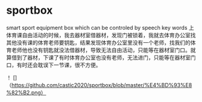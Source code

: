 # sportbox
smart sport equipment box which can be controled by speech key words 
上体育课自由活动的时候，我去器材室借器材，发现门被锁着，我就去体育办公室找其他没有课的体育老师要钥匙，结果发现体育办公室里没有一个老师，找我们的体育老师他也没有钥匙就没法借器材，导致无法自由活动，只能等在器材室门口。就算借到了器材，下课了有时体育办公室也没有老师，无法进门，只能等在器材室门口，有时还会耽误下一节课，很不方便。

！ []（https://github.com/castic2020/sportbox/blob/master/%E4%BD%93%E8%82%B2.png）
